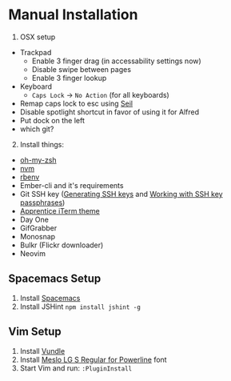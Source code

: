 Manual Installation
=======================

1. OSX setup
  - Trackpad
    - Enable 3 finger drag (in accessability settings now)
    - Disable swipe between pages
    - Enable 3 finger lookup
  - Keyboard
    - `Caps Lock` -> `No Action` (for all keyboards)
  - Remap caps lock to esc using [Seil](https://pqrs.org/osx/karabiner/seil.html.en)
  - Disable spotlight shortcut in favor of using it for Alfred
  - Put dock on the left
  - which git?
2. Install things:
  - [oh-my-zsh](https://github.com/robbyrussell/oh-my-zsh)
  - [nvm](https://github.com/creationix/nvm)
  - [rbenv](https://github.com/sstephenson/rbenv)
  - Ember-cli and it's requirements
  - Git SSH key ([Generating SSH keys](https://help.github.com/articles/generating-ssh-keys/) and [Working with SSH key passphrases](https://help.github.com/articles/working-with-ssh-key-passphrases/))
  - [Apprentice iTerm theme](https://github.com/romainl/iterm2-colorschemes)
  - Day One
  - GifGrabber
  - Monosnap
  - Bulkr (Flickr downloader)
  - Neovim


Spacemacs Setup
---------------
1. Install [Spacemacs](https://github.com/syl20bnr/spacemacs)
2. Install JSHint `npm install jshint -g`

Vim Setup
---------
1. Install [Vundle](https://github.com/gmarik/Vundle.vim)
2. Install [Meslo LG S Regular for Powerline](https://github.com/Lokaltog/powerline-fonts/blob/master/Meslo/Meslo%20LG%20S%20Regular%20for%20Powerline.otf) font
3. Start Vim and run: `:PluginInstall`
